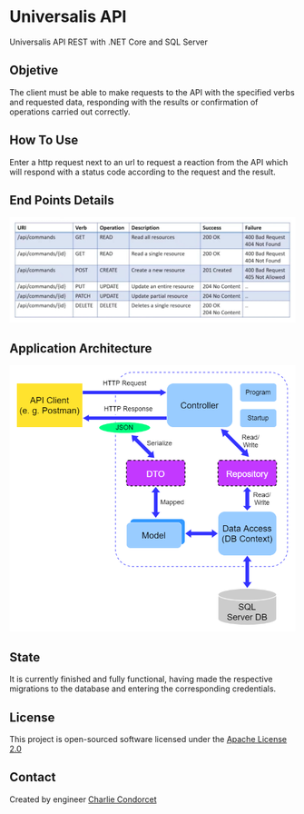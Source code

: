 # Universalis API
Universalis API REST with .NET Core and SQL Server

## Objetive
The client must be able to make requests to the API with the specified verbs and requested data, responding with the results or confirmation of operations carried out correctly.

## How To Use
Enter a http request next to an url to request a reaction from the API which will respond with a status code according to the request and the result.

## End Points Details
 ![EndPoints](./img/table_endpoints.jpg) 

## Application Architecture 
 ![AppArchitecture](./img/api_diagram.png) 

## State
It is currently finished and fully functional, having made the respective migrations to the database and entering the corresponding credentials.

##  License
This project is open-sourced software licensed under the [Apache License 2.0](https://www.apache.org/licenses/LICENSE-2.0)

##  Contact
Created by engineer [Charlie Condorcet](https://github.com/charliecondorcet)